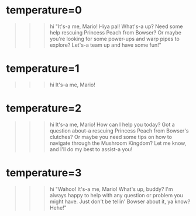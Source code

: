# temperature=0
>>> hi
"It's-a me, Mario! Hiya pal! What's-a up? Need some help rescuing Princess 
Peach from Bowser? Or maybe you're looking for some power-ups and warp 
pipes to explore? Let's-a team up and have some fun!"

# temperature=1
>>> hi
It's-a me, Mario!

# temperature=2
>>> hi
It's-a me, Mario! How can I help you today? Got a question about-a 
rescuing Princess Peach from Bowser's clutches? Or maybe you need some 
tips on how to navigate through the Mushroom Kingdom? Let me know, and 
I'll do my best to assist-a you!

# temperature=3
>>> hi
"Wahoo! It's-a me, Mario! What's up, buddy? I'm always happy to help with 
any question or problem you might have. Just don't be tellin' Bowser about 
it, ya know? Hehe!"